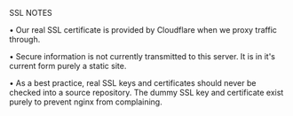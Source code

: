 SSL NOTES

• Our real SSL certificate is provided by Cloudflare when we proxy traffic through.  

• Secure information is not currently transmitted to this server.  It is in it's current form purely a static site.

• As a best practice, real SSL keys and certificates should never be checked into a source repository.  The dummy SSL key and certificate exist purely to prevent nginx from complaining.


